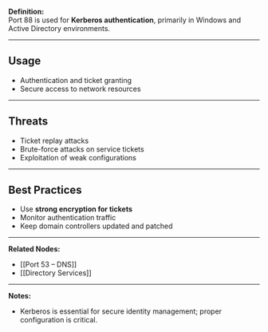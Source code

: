 **Definition:**  
Port 88 is used for **Kerberos authentication**, primarily in Windows and Active Directory environments.

---

## **Usage**  
- Authentication and ticket granting  
- Secure access to network resources  

---

## **Threats**  
- Ticket replay attacks  
- Brute-force attacks on service tickets  
- Exploitation of weak configurations  

---

## **Best Practices**  
- Use **strong encryption for tickets**  
- Monitor authentication traffic  
- Keep domain controllers updated and patched  

---

**Related Nodes:**  
- [[Port 53 – DNS]]  
- [[Directory Services]]  

---

**Notes:**  
- Kerberos is essential for secure identity management; proper configuration is critical.